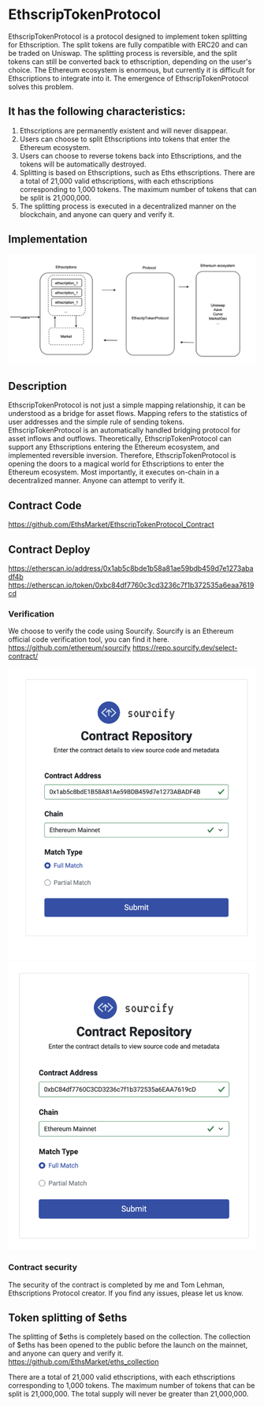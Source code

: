 # EthscripTokenProtocol 

EthscripTokenProtocol is a protocol designed to implement token splitting for Ethscription. 
The split tokens are fully compatible with ERC20 and can be traded on Uniswap. 
The splitting process is reversible, and the split tokens can still be converted back to ethscription, depending on the user's choice. 
The Ethereum ecosystem is enormous, but currently it is difficult for Ethscriptions to integrate into it. The emergence of EthscripTokenProtocol solves this problem. 

## It has the following characteristics: 
1. Ethscriptions are permanently existent and will never disappear. 
2. Users can choose to split Ethscriptions into tokens that enter the Ethereum ecosystem. 
3. Users can choose to reverse tokens back into Ethscriptions, and the tokens will be automatically destroyed. 
4. Splitting is based on Ethscriptions, such as Eths ethscriptions. There are a total of 21,000 valid ethscriptions, with each ethscriptions corresponding to 1,000 tokens. The maximum number of tokens that can be split is 21,000,000. 
5. The splitting process is executed in a decentralized manner on the blockchain, and anyone can query and verify it. 

## Implementation 
![EthscripTokenProtocol](./images/s_1.png "EthscripTokenProtocol") 

## Description 
EthscripTokenProtocol is not just a simple mapping relationship, it can be understood as a bridge for asset flows. Mapping refers to the statistics of user addresses and the simple rule of sending tokens. 
EthscripTokenProtocol is an automatically handled bridging protocol for asset inflows and outflows. Theoretically, EthscripTokenProtocol can support any Ethscriptions entering the Ethereum ecosystem, and implemented reversible inversion. Therefore, EthscripTokenProtocol is opening the doors to a magical world for Ethscriptions to enter the Ethereum ecosystem. Most importantly, it executes on-chain in a decentralized manner. Anyone can attempt to verify it. 


## Contract Code 
https://github.com/EthsMarket/EthscripTokenProtocol_Contract 


## Contract Deploy 
https://etherscan.io/address/0x1ab5c8bde1b58a81ae59bdb459d7e1273abadf4b 
https://etherscan.io/token/0xbc84df7760c3cd3236c7f1b372535a6eaa7619cd 

### Verification 
We choose to verify the code using Sourcify. 
Sourcify is an Ethereum official code verification tool, you can find it here. 
https://github.com/ethereum/sourcify
https://repo.sourcify.dev/select-contract/ 

![EthscripTokenProtocol](./images/s_2.png "EthscripTokenProtocol") 
![EthscripTokenProtocol](./images/s_3.png "EthscripTokenProtocol") 

### Contract security 
The security of the contract is completed by me and Tom Lehman, Ethscriptions Protocol creator. If you find any issues, please let us know. 


## Token splitting of $eths
The splitting of $eths is completely based on the collection. The collection of $eths has been opened to the public before the launch on the mainnet, and anyone can query and verify it. 
https://github.com/EthsMarket/eths_collection 
 
There are a total of 21,000 valid ethscriptions, with each ethscriptions corresponding to 1,000 tokens. The maximum number of tokens that can be split is 21,000,000. 
The total supply will never be greater than 21,000,000.
